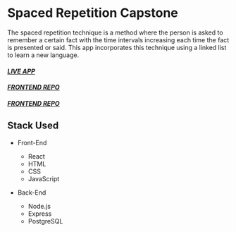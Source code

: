# Spaced Repetition Capstone


The spaced repetition technique is a method where the person is asked to remember a certain fact with the time intervals increasing each time the fact is presented or said. This app incorporates this technique using a linked list to learn a new language.


#### *[LIVE APP](https://spaced-repetition-gray.vercel.app)*
#### *[FRONTEND REPO](https://github.com/JakelTheDeveloper/spaced-repetition-client)*
#### *[FRONTEND REPO](https://github.com/JakelTheDeveloper/spaced-repetition-server)*





## Stack Used

* Front-End
  * React
  * HTML
  * CSS
  * JavaScript

* Back-End
  * Node.js
  * Express
  * PostgreSQL
